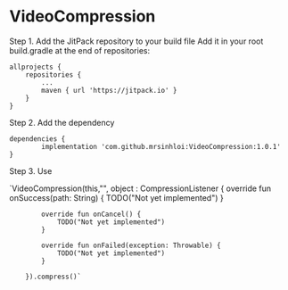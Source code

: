 # VideoCompression

Step 1. Add the JitPack repository to your build file
Add it in your root build.gradle at the end of repositories:

	allprojects {
		repositories {
			...
			maven { url 'https://jitpack.io' }
		}
	}
  
Step 2. Add the dependency

	dependencies {
	        implementation 'com.github.mrsinhloi:VideoCompression:1.0.1'
	}
  
Step 3. Use

  `VideoCompression(this,"", object : CompressionListener {
            override fun onSuccess(path: String) {
                TODO("Not yet implemented")
            }

            override fun onCancel() {
                TODO("Not yet implemented")
            }

            override fun onFailed(exception: Throwable) {
                TODO("Not yet implemented")
            }

        }).compress()`
